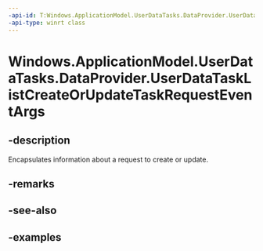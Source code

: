 ```yaml
---
-api-id: T:Windows.ApplicationModel.UserDataTasks.DataProvider.UserDataTaskListCreateOrUpdateTaskRequestEventArgs
-api-type: winrt class
---
```


<!-- Class syntax.
public class UserDataTaskListCreateOrUpdateTaskRequestEventArgs
-->

# Windows.ApplicationModel.UserDataTasks.DataProvider.UserDataTaskListCreateOrUpdateTaskRequestEventArgs

## -description
Encapsulates information about a request to create or update.

## -remarks

## -see-also

## -examples
